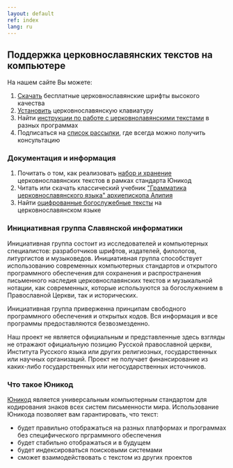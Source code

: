 ```yaml
---
layout: default
ref: index
lang: ru
---
```


## Поддержка церковнославянских текстов на компьютере

На нашем сайте Вы можете:

1. [Скачать](/ru/fonts) бесплатные церковнославянские шрифты высокого качества
2. [Установить](/ru/keyboard) церковнославянскую клавиатуру
3. Найти [инструкции по работе с церковнолавянскими текстами](/ru/users) в разных программах
4. Подписаться на [список рассылки](http://www.ponomar.net/mailman/listinfo/sci-users_ponomar.net), где всегда можно получить 
   консультацию

### Документация и информация

1. Почитать о том, как реализовать [набор и хранение](/ru/dox) церковнославянских текстов в рамках стандарта Юникод
2. Читать или скачать классический учебник ["Грамматика церковнославянского языка" архиепископа Алипия](http://www.ponomar.net/files/gama2)
3. Найти [оцифрованные богослужебные тексты](http://www.ponomar.net/cgi-bin/maktabah.cgi) на церковнославянском языке

### Инициативная группа Славянской информатики

Инициативная группа состоит из исследователей и компьютерных специалистов: разработчиков шрифтов, издателей, филологов, 
литургистов и музыковедов. Инициативная группа способствует использованию современных компьютерных стандартов и открытого 
программного обеспечения для сохранения и распространения письменного наследия церковнославянских текстов и 
музыкальной нотации, как современных, которые используются за богослужением в Православной Церкви, так и исторических. 

Инициативная группа приверженна принципам свободного программного обеспечения и открытых кодов. 
Вся информация и все программы предоставляются безвозмезденно. 

Наш проект не является официальным и представленные здесь взгляды не отражают официальную позицию Русской православной церкви, 
Института Русского языка или других религиозных, государственных или научных организаций. Проект не получает финансирование 
из каких-либо государственных или негосударственных источников.

### Что такое Юникод

[Юникод](http://www.unicode.org/) является универсальным компьютерным стандартом для кодирования 
знаков всех систем письменности мира. Использование Юникода позволяет вам гарантировать, что текст:

* будет правильно отображаться на разных платформах и программах без специфического прграммного обеспечения
* будет стабильно отображаться и в будущем
* будет индексироваться поисковыми системами
* сможет взаимодействовать с текстом из других проектов
